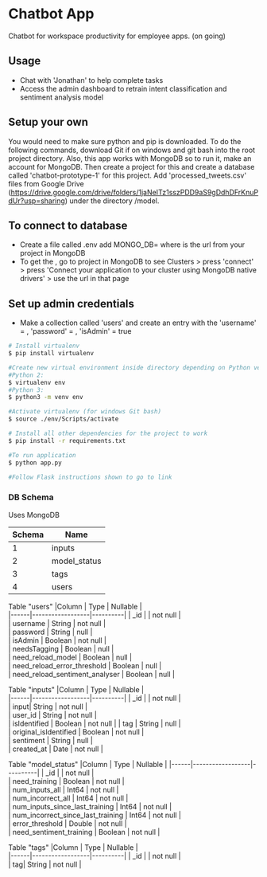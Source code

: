 # Chatbot App
Chatbot for workspace productivity for employee apps.
(on going)

## Usage

* Chat with 'Jonathan' to help complete tasks
* Access the admin dashboard to retrain intent classification and sentiment analysis model

## Setup your own
You would need to make sure python and pip is downloaded. To do the following commands, download Git if on windows and git bash into the root project directory. Also, this app works with MongoDB so to run it, make an account for MongoDB. Then create a project for this and create a database called 'chatbot-prototype-1' for this project. Add 'processed_tweets.csv' files from Google Drive (https://drive.google.com/drive/folders/1jaNeITz1sszPDD9aS9gDdhDFrKnuPdUr?usp=sharing) under the directory /model.

## To connect to database
* Create a file called .env add MONGO_DB=<url> where <url> is the url from your project in MongoDB
* To get the <url>, go to project in MongoDB to see Clusters > press 'connect' > press 'Connect your application to your cluster using MongoDB native drivers' > use the url in that page

## Set up admin credentials
* Make a collection called 'users' and create an entry with the 'username' = <define your admin username>, 'password' = <define your admin password>, 'isAdmin' = true

```bash
# Install virtualenv
$ pip install virtualenv

#Create new virtual environment inside directory depending on Python version below
#Python 2:
$ virtualenv env
#Python 3:
$ python3 -m venv env

#Activate virtualenv (for windows Git bash)
$ source ./env/Scripts/activate

# Install all other dependencies for the project to work
$ pip install -r requirements.txt

#To run application
$ python app.py

#Follow Flask instructions shown to go to link

```

### DB Schema
Uses MongoDB

| Schema |      Name      |   
|--------|----------------|
| 1 | inputs          |
| 2 | model_status        |
| 3 | tags | table |  
| 4 | users         |

Table "users"
|Column |       Type         | Nullable |     
|------|------------------|----------|
| _id    |                    | not null |  
| username  | String          | not null |		
| password |      String      |  null |				
| isAdmin | Boolean           | not null |					
| needsTagging  | Boolean           | null |				
| need_reload_model  | Boolean          | null |				
| need_reload_error_threshold  |      Boolean     | null |		
| need_reload_sentiment_analyser |     Boolean      | null |							   

Table "inputs"
|Column |       Type         | Nullable |             
|------|------------------|----------|
| _id    |                    | not null |  
| input| String           | not null |					
| user_id  | String          | not null |					
| isIdentified  |   Boolean        | not null |
| tag  |   String        |  null |									   
| original_isIdentified  |   Boolean        | not null |		
| sentiment  |   String        | null |		
| created_at  |   Date        | not null |		


Table "model_status"
|Column |       Type         | Nullable |
|------|------------------|----------|
| _id    |                    | not null |  
| need_training  | Boolean        | not null |		
| num_inputs_all |      Int64      | not null |				
| num_incorrect_all | Int64           | not null |			
| num_inputs_since_last_training  |     Int64      | not null |								   
| num_incorrect_since_last_training  |    Int64       | not null |								   
| error_threshold  |    Double      | not null |								   
| need_sentiment_training  |     Boolean      | not null |								   

Table "tags"
|Column |       Type         | Nullable |      
|------|------------------|----------|
| _id    |                    | not null |  
| tag| String           | not null |			
